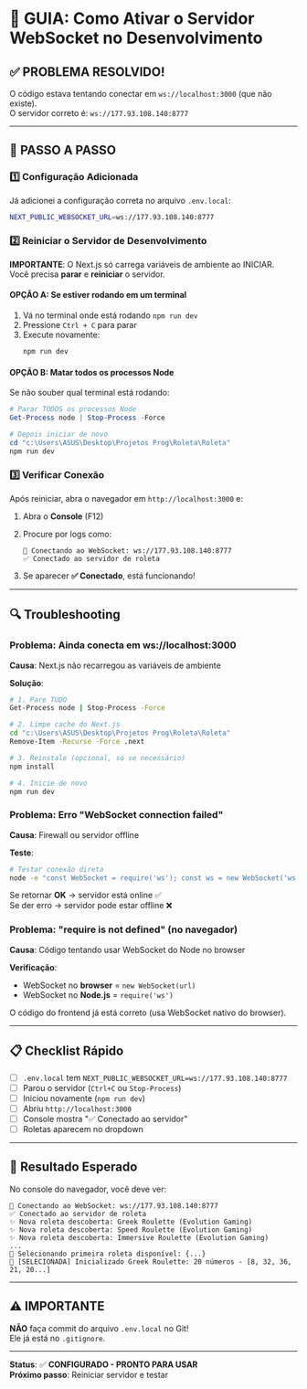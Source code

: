 # 🚀 GUIA: Como Ativar o Servidor WebSocket no Desenvolvimento

## ✅ PROBLEMA RESOLVIDO!

O código estava tentando conectar em `ws://localhost:3000` (que não existe).  
O servidor correto é: `ws://177.93.108.140:8777`

---

## 📝 PASSO A PASSO

### 1️⃣ Configuração Adicionada

Já adicionei a configuração correta no arquivo `.env.local`:

```bash
NEXT_PUBLIC_WEBSOCKET_URL=ws://177.93.108.140:8777
```

### 2️⃣ Reiniciar o Servidor de Desenvolvimento

**IMPORTANTE**: O Next.js só carrega variáveis de ambiente ao INICIAR.  
Você precisa **parar** e **reiniciar** o servidor.

#### OPÇÃO A: Se estiver rodando em um terminal

1. Vá no terminal onde está rodando `npm run dev`
2. Pressione `Ctrl + C` para parar
3. Execute novamente:
   ```bash
   npm run dev
   ```

#### OPÇÃO B: Matar todos os processos Node

Se não souber qual terminal está rodando:

```powershell
# Parar TODOS os processos Node
Get-Process node | Stop-Process -Force

# Depois iniciar de novo
cd "c:\Users\ASUS\Desktop\Projetos Prog\Roleta\Roleta"
npm run dev
```

### 3️⃣ Verificar Conexão

Após reiniciar, abra o navegador em `http://localhost:3000` e:

1. Abra o **Console** (F12)
2. Procure por logs como:
   ```
   🔌 Conectando ao WebSocket: ws://177.93.108.140:8777
   ✅ Conectado ao servidor de roleta
   ```

3. Se aparecer **✅ Conectado**, está funcionando!

---

## 🔍 Troubleshooting

### Problema: Ainda conecta em ws://localhost:3000

**Causa**: Next.js não recarregou as variáveis de ambiente

**Solução**:
```bash
# 1. Pare TUDO
Get-Process node | Stop-Process -Force

# 2. Limpe cache do Next.js
cd "c:\Users\ASUS\Desktop\Projetos Prog\Roleta\Roleta"
Remove-Item -Recurse -Force .next

# 3. Reinstale (opcional, só se necessário)
npm install

# 4. Inicie de novo
npm run dev
```

### Problema: Erro "WebSocket connection failed"

**Causa**: Firewall ou servidor offline

**Teste**:
```bash
# Testar conexão direta
node -e "const WebSocket = require('ws'); const ws = new WebSocket('ws://177.93.108.140:8777'); ws.on('open', () => { console.log('OK'); process.exit(0); }); ws.on('error', (e) => { console.error(e.message); process.exit(1); });"
```

Se retornar **OK** → servidor está online ✅  
Se der erro → servidor pode estar offline ❌

### Problema: "require is not defined" (no navegador)

**Causa**: Código tentando usar WebSocket do Node no browser

**Verificação**: 
- WebSocket no **browser** = `new WebSocket(url)`
- WebSocket no **Node.js** = `require('ws')`

O código do frontend já está correto (usa WebSocket nativo do browser).

---

## 📋 Checklist Rápido

- [ ] `.env.local` tem `NEXT_PUBLIC_WEBSOCKET_URL=ws://177.93.108.140:8777`
- [ ] Parou o servidor (`Ctrl+C` ou `Stop-Process`)
- [ ] Iniciou novamente (`npm run dev`)
- [ ] Abriu `http://localhost:3000`
- [ ] Console mostra "✅ Conectado ao servidor"
- [ ] Roletas aparecem no dropdown

---

## 🎯 Resultado Esperado

No console do navegador, você deve ver:

```
🔌 Conectando ao WebSocket: ws://177.93.108.140:8777
✅ Conectado ao servidor de roleta
✨ Nova roleta descoberta: Greek Roulette (Evolution Gaming)
✨ Nova roleta descoberta: Speed Roulette (Evolution Gaming)
✨ Nova roleta descoberta: Immersive Roulette (Evolution Gaming)
...
🎰 Selecionando primeira roleta disponível: {...}
📜 [SELECIONADA] Inicializado Greek Roulette: 20 números - [8, 32, 36, 21, 20...]
```

---

## ⚠️ IMPORTANTE

**NÃO** faça commit do arquivo `.env.local` no Git!  
Ele já está no `.gitignore`.

---

**Status**: ✅ **CONFIGURADO - PRONTO PARA USAR**  
**Próximo passo**: Reiniciar servidor e testar

